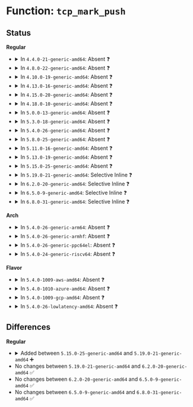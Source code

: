 # Function: <code>tcp_mark_push</code>

## Status
<b>Regular</b>
<ul>
<li>
<details>
<summary>In <code>4.4.0-21-generic-amd64</code>: Absent ❓</summary>

```json
{
  "name": "tcp_mark_push",
  "collision_type": "Unique Static",
  "inline_type": "Full",
  "funcs": [
    {
      "addr": 18446744071586602118,
      "name": "tcp_mark_push",
      "external": false,
      "loc": "net/ipv4/tcp.c:605",
      "file": "net/ipv4/tcp.c",
      "inline": "declared, inlined",
      "caller_inline": [
        "net/ipv4/tcp.c:tcp_push",
        "net/ipv4/tcp.c:tcp_sendmsg",
        "net/ipv4/tcp.c:tcp_sendmsg"
      ],
      "caller_func": []
    }
  ],
  "symbols": []
}
```
</details>
</li>
<li>
<details>
<summary>In <code>4.8.0-22-generic-amd64</code>: Absent ❓</summary>

```json
{
  "name": "tcp_mark_push",
  "collision_type": "Unique Static",
  "inline_type": "Full",
  "funcs": [
    {
      "addr": 18446744071587063586,
      "name": "tcp_mark_push",
      "external": false,
      "loc": "net/ipv4/tcp.c:594",
      "file": "net/ipv4/tcp.c",
      "inline": "declared, inlined",
      "caller_inline": [
        "net/ipv4/tcp.c:tcp_sendmsg",
        "net/ipv4/tcp.c:tcp_sendmsg",
        "net/ipv4/tcp.c:tcp_push"
      ],
      "caller_func": []
    }
  ],
  "symbols": []
}
```
</details>
</li>
<li>
<details>
<summary>In <code>4.10.0-19-generic-amd64</code>: Absent ❓</summary>

```json
{
  "name": "tcp_mark_push",
  "collision_type": "Unique Static",
  "inline_type": "Full",
  "funcs": [
    {
      "addr": 18446744071587260167,
      "name": "tcp_mark_push",
      "external": false,
      "loc": "net/ipv4/tcp.c:593",
      "file": "net/ipv4/tcp.c",
      "inline": "declared, inlined",
      "caller_inline": [
        "net/ipv4/tcp.c:tcp_sendmsg",
        "net/ipv4/tcp.c:tcp_sendmsg",
        "net/ipv4/tcp.c:tcp_push"
      ],
      "caller_func": []
    }
  ],
  "symbols": []
}
```
</details>
</li>
<li>
<details>
<summary>In <code>4.13.0-16-generic-amd64</code>: Absent ❓</summary>

```json
{
  "name": "tcp_mark_push",
  "collision_type": "Unique Static",
  "inline_type": "Full",
  "funcs": [
    {
      "addr": 18446744071587391270,
      "name": "tcp_mark_push",
      "external": false,
      "loc": "net/ipv4/tcp.c:615",
      "file": "net/ipv4/tcp.c",
      "inline": "declared, inlined",
      "caller_inline": [
        "net/ipv4/tcp.c:tcp_sendmsg",
        "net/ipv4/tcp.c:tcp_sendmsg",
        "net/ipv4/tcp.c:do_tcp_sendpages",
        "net/ipv4/tcp.c:do_tcp_sendpages",
        "net/ipv4/tcp.c:tcp_push"
      ],
      "caller_func": []
    }
  ],
  "symbols": []
}
```
</details>
</li>
<li>
<details>
<summary>In <code>4.15.0-20-generic-amd64</code>: Absent ❓</summary>

```json
{
  "name": "tcp_mark_push",
  "collision_type": "Unique Static",
  "inline_type": "Full",
  "funcs": [
    {
      "addr": 18446744071587907659,
      "name": "tcp_mark_push",
      "external": false,
      "loc": "net/ipv4/tcp.c:644",
      "file": "net/ipv4/tcp.c",
      "inline": "declared, inlined",
      "caller_inline": [
        "net/ipv4/tcp.c:tcp_sendmsg_locked",
        "net/ipv4/tcp.c:tcp_sendmsg_locked",
        "net/ipv4/tcp.c:do_tcp_sendpages",
        "net/ipv4/tcp.c:do_tcp_sendpages",
        "net/ipv4/tcp.c:tcp_push"
      ],
      "caller_func": []
    }
  ],
  "symbols": []
}
```
</details>
</li>
<li>
<details>
<summary>In <code>4.18.0-10-generic-amd64</code>: Absent ❓</summary>

```json
{
  "name": "tcp_mark_push",
  "collision_type": "Unique Static",
  "inline_type": "Full",
  "funcs": [
    {
      "addr": 18446744071588259388,
      "name": "tcp_mark_push",
      "external": false,
      "loc": "net/ipv4/tcp.c:649",
      "file": "net/ipv4/tcp.c",
      "inline": "declared, inlined",
      "caller_inline": [
        "net/ipv4/tcp.c:tcp_sendmsg_locked",
        "net/ipv4/tcp.c:tcp_sendmsg_locked",
        "net/ipv4/tcp.c:do_tcp_sendpages",
        "net/ipv4/tcp.c:do_tcp_sendpages",
        "net/ipv4/tcp.c:tcp_push"
      ],
      "caller_func": []
    }
  ],
  "symbols": []
}
```
</details>
</li>
<li>
<details>
<summary>In <code>5.0.0-13-generic-amd64</code>: Absent ❓</summary>

```json
{
  "name": "tcp_mark_push",
  "collision_type": "Unique Static",
  "inline_type": "Full",
  "funcs": [
    {
      "addr": 18446744071588447605,
      "name": "tcp_mark_push",
      "external": false,
      "loc": "net/ipv4/tcp.c:649",
      "file": "net/ipv4/tcp.c",
      "inline": "declared, inlined",
      "caller_inline": [
        "net/ipv4/tcp.c:tcp_sendmsg_locked",
        "net/ipv4/tcp.c:tcp_sendmsg_locked",
        "net/ipv4/tcp.c:do_tcp_sendpages",
        "net/ipv4/tcp.c:do_tcp_sendpages",
        "net/ipv4/tcp.c:tcp_push"
      ],
      "caller_func": []
    }
  ],
  "symbols": []
}
```
</details>
</li>
<li>
<details>
<summary>In <code>5.3.0-18-generic-amd64</code>: Absent ❓</summary>

```json
{
  "name": "tcp_mark_push",
  "collision_type": "Unique Static",
  "inline_type": "Full",
  "funcs": [
    {
      "addr": 18446744071588852962,
      "name": "tcp_mark_push",
      "external": false,
      "loc": "net/ipv4/tcp.c:638",
      "file": "net/ipv4/tcp.c",
      "inline": "declared, inlined",
      "caller_inline": [
        "net/ipv4/tcp.c:tcp_sendmsg_locked",
        "net/ipv4/tcp.c:tcp_sendmsg_locked",
        "net/ipv4/tcp.c:do_tcp_sendpages",
        "net/ipv4/tcp.c:do_tcp_sendpages",
        "net/ipv4/tcp.c:tcp_push"
      ],
      "caller_func": []
    }
  ],
  "symbols": []
}
```
</details>
</li>
<li>
<details>
<summary>In <code>5.4.0-26-generic-amd64</code>: Absent ❓</summary>

```json
{
  "name": "tcp_mark_push",
  "collision_type": "Unique Static",
  "inline_type": "Full",
  "funcs": [
    {
      "addr": 18446744071589076278,
      "name": "tcp_mark_push",
      "external": false,
      "loc": "net/ipv4/tcp.c:640",
      "file": "net/ipv4/tcp.c",
      "inline": "declared, inlined",
      "caller_inline": [
        "net/ipv4/tcp.c:tcp_sendmsg_locked",
        "net/ipv4/tcp.c:tcp_sendmsg_locked",
        "net/ipv4/tcp.c:do_tcp_sendpages",
        "net/ipv4/tcp.c:do_tcp_sendpages",
        "net/ipv4/tcp.c:tcp_push"
      ],
      "caller_func": []
    }
  ],
  "symbols": []
}
```
</details>
</li>
<li>
<details>
<summary>In <code>5.8.0-25-generic-amd64</code>: Absent ❓</summary>

```json
{
  "name": "tcp_mark_push",
  "collision_type": "Unique Static",
  "inline_type": "Full",
  "funcs": [
    {
      "addr": 18446744071590040824,
      "name": "tcp_mark_push",
      "external": false,
      "loc": "net/ipv4/tcp.c:647",
      "file": "net/ipv4/tcp.c",
      "inline": "declared, inlined",
      "caller_inline": [
        "net/ipv4/tcp.c:tcp_sendmsg_locked",
        "net/ipv4/tcp.c:tcp_sendmsg_locked",
        "net/ipv4/tcp.c:do_tcp_sendpages",
        "net/ipv4/tcp.c:do_tcp_sendpages",
        "net/ipv4/tcp.c:tcp_push"
      ],
      "caller_func": []
    }
  ],
  "symbols": []
}
```
</details>
</li>
<li>
<details>
<summary>In <code>5.11.0-16-generic-amd64</code>: Absent ❓</summary>

```json
{
  "name": "tcp_mark_push",
  "collision_type": "Unique Static",
  "inline_type": "Full",
  "funcs": [
    {
      "addr": 18446744071590070472,
      "name": "tcp_mark_push",
      "external": false,
      "loc": "net/ipv4/tcp.c:651",
      "file": "net/ipv4/tcp.c",
      "inline": "declared, inlined",
      "caller_inline": [
        "net/ipv4/tcp.c:tcp_sendmsg_locked",
        "net/ipv4/tcp.c:tcp_sendmsg_locked",
        "net/ipv4/tcp.c:do_tcp_sendpages",
        "net/ipv4/tcp.c:tcp_build_frag",
        "net/ipv4/tcp.c:tcp_push"
      ],
      "caller_func": []
    }
  ],
  "symbols": []
}
```
</details>
</li>
<li>
<details>
<summary>In <code>5.13.0-19-generic-amd64</code>: Absent ❓</summary>

```json
{
  "name": "tcp_mark_push",
  "collision_type": "Unique Static",
  "inline_type": "Full",
  "funcs": [
    {
      "addr": 18446744071589984838,
      "name": "tcp_mark_push",
      "external": false,
      "loc": "net/ipv4/tcp.c:650",
      "file": "net/ipv4/tcp.c",
      "inline": "declared, inlined",
      "caller_inline": [
        "net/ipv4/tcp.c:tcp_sendmsg_locked",
        "net/ipv4/tcp.c:tcp_sendmsg_locked",
        "net/ipv4/tcp.c:do_tcp_sendpages",
        "net/ipv4/tcp.c:tcp_build_frag",
        "net/ipv4/tcp.c:tcp_push"
      ],
      "caller_func": []
    }
  ],
  "symbols": []
}
```
</details>
</li>
<li>
<details>
<summary>In <code>5.15.0-25-generic-amd64</code>: Absent ❓</summary>

```json
{
  "name": "tcp_mark_push",
  "collision_type": "Unique Static",
  "inline_type": "Full",
  "funcs": [
    {
      "addr": 18446744071590754303,
      "name": "tcp_mark_push",
      "external": false,
      "loc": "net/ipv4/tcp.c:647",
      "file": "net/ipv4/tcp.c",
      "inline": "declared, inlined",
      "caller_inline": [
        "net/ipv4/tcp.c:tcp_sendmsg_locked",
        "net/ipv4/tcp.c:tcp_sendmsg_locked",
        "net/ipv4/tcp.c:do_tcp_sendpages",
        "net/ipv4/tcp.c:tcp_build_frag",
        "net/ipv4/tcp.c:tcp_push"
      ],
      "caller_func": []
    }
  ],
  "symbols": []
}
```
</details>
</li>
<li>
<details>
<summary>In <code>5.19.0-21-generic-amd64</code>: Selective Inline ❓</summary>

```c
void tcp_mark_push(struct tcp_sock * tp, struct sk_buff * skb)
```

```json
{
  "name": "tcp_mark_push",
  "collision_type": "Unique Global",
  "inline_type": "Selective",
  "funcs": [
    {
      "addr": 18446744071592389350,
      "name": "tcp_mark_push",
      "external": true,
      "loc": "net/ipv4/tcp.c:641",
      "file": "net/ipv4/tcp.c",
      "inline": "not declared, inlined",
      "caller_inline": [
        "net/ipv4/tcp.c:tcp_sendmsg_locked",
        "net/ipv4/tcp.c:tcp_sendmsg_locked",
        "net/ipv4/tcp.c:do_tcp_sendpages",
        "net/ipv4/tcp.c:tcp_build_frag",
        "net/ipv4/tcp.c:tcp_push"
      ],
      "caller_func": [
        "net/mptcp/protocol.c:mptcp_sendmsg_frag"
      ]
    }
  ],
  "symbols": [
    {
      "addr": 18446744071592384336,
      "name": "tcp_mark_push",
      "section": ".text",
      "bind": "STB_GLOBAL",
      "size": 37
    }
  ]
}
```
</details>
</li>
<li>
<details>
<summary>In <code>6.2.0-20-generic-amd64</code>: Selective Inline ❓</summary>

```c
void tcp_mark_push(struct tcp_sock * tp, struct sk_buff * skb)
```

```json
{
  "name": "tcp_mark_push",
  "collision_type": "Unique Global",
  "inline_type": "Selective",
  "funcs": [
    {
      "addr": 18446744071594240270,
      "name": "tcp_mark_push",
      "external": true,
      "loc": "net/ipv4/tcp.c:645",
      "file": "net/ipv4/tcp.c",
      "inline": "not declared, inlined",
      "caller_inline": [
        "net/ipv4/tcp.c:tcp_sendmsg_locked",
        "net/ipv4/tcp.c:tcp_sendmsg_locked",
        "net/ipv4/tcp.c:do_tcp_sendpages",
        "net/ipv4/tcp.c:tcp_build_frag",
        "net/ipv4/tcp.c:tcp_push"
      ],
      "caller_func": [
        "net/mptcp/protocol.c:mptcp_sendmsg_frag"
      ]
    }
  ],
  "symbols": [
    {
      "addr": 18446744071594235008,
      "name": "tcp_mark_push",
      "section": ".text",
      "bind": "STB_GLOBAL",
      "size": 37
    }
  ]
}
```
</details>
</li>
<li>
<details>
<summary>In <code>6.5.0-9-generic-amd64</code>: Selective Inline ❓</summary>

```c
void tcp_mark_push(struct tcp_sock * tp, struct sk_buff * skb)
```

```json
{
  "name": "tcp_mark_push",
  "collision_type": "Unique Global",
  "inline_type": "Selective",
  "funcs": [
    {
      "addr": 18446744071594625409,
      "name": "tcp_mark_push",
      "external": true,
      "loc": "net/ipv4/tcp.c:649",
      "file": "net/ipv4/tcp.c",
      "inline": "not declared, inlined",
      "caller_inline": [
        "net/ipv4/tcp.c:tcp_sendmsg_locked",
        "net/ipv4/tcp.c:tcp_sendmsg_locked",
        "net/ipv4/tcp.c:tcp_push"
      ],
      "caller_func": [
        "net/mptcp/protocol.c:mptcp_sendmsg_frag"
      ]
    }
  ],
  "symbols": [
    {
      "addr": 18446744071594621840,
      "name": "tcp_mark_push",
      "section": ".text",
      "bind": "STB_GLOBAL",
      "size": 37
    }
  ]
}
```
</details>
</li>
<li>
<details>
<summary>In <code>6.8.0-31-generic-amd64</code>: Selective Inline ❓</summary>

```c
void tcp_mark_push(struct tcp_sock * tp, struct sk_buff * skb)
```

```json
{
  "name": "tcp_mark_push",
  "collision_type": "Unique Global",
  "inline_type": "Selective",
  "funcs": [
    {
      "addr": 18446744071595428454,
      "name": "tcp_mark_push",
      "external": true,
      "loc": "net/ipv4/tcp.c:651",
      "file": "net/ipv4/tcp.c",
      "inline": "not declared, inlined",
      "caller_inline": [
        "net/ipv4/tcp.c:tcp_sendmsg_locked",
        "net/ipv4/tcp.c:tcp_sendmsg_locked",
        "net/ipv4/tcp.c:tcp_push"
      ],
      "caller_func": [
        "net/mptcp/protocol.c:mptcp_sendmsg_frag",
        "net/mptcp/protocol.c:mptcp_sendmsg_frag"
      ]
    }
  ],
  "symbols": [
    {
      "addr": 18446744071595424832,
      "name": "tcp_mark_push",
      "section": ".text",
      "bind": "STB_GLOBAL",
      "size": 37
    }
  ]
}
```
</details>
</li>
</ul>
<b>Arch</b>
<ul>
<li>
<details>
<summary>In <code>5.4.0-26-generic-arm64</code>: Absent ❓</summary>

```json
{
  "name": "tcp_mark_push",
  "collision_type": "Unique Static",
  "inline_type": "Full",
  "funcs": [
    {
      "addr": 18446603336502692520,
      "name": "tcp_mark_push",
      "external": false,
      "loc": "net/ipv4/tcp.c:640",
      "file": "net/ipv4/tcp.c",
      "inline": "declared, inlined",
      "caller_inline": [
        "net/ipv4/tcp.c:tcp_sendmsg_locked",
        "net/ipv4/tcp.c:tcp_sendmsg_locked",
        "net/ipv4/tcp.c:do_tcp_sendpages",
        "net/ipv4/tcp.c:do_tcp_sendpages",
        "net/ipv4/tcp.c:tcp_push"
      ],
      "caller_func": []
    }
  ],
  "symbols": []
}
```
</details>
</li>
<li>
<details>
<summary>In <code>5.4.0-26-generic-armhf</code>: Absent ❓</summary>

```json
{
  "name": "tcp_mark_push",
  "collision_type": "Unique Static",
  "inline_type": "Full",
  "funcs": [
    {
      "addr": 3235393920,
      "name": "tcp_mark_push",
      "external": false,
      "loc": "net/ipv4/tcp.c:640",
      "file": "net/ipv4/tcp.c",
      "inline": "declared, inlined",
      "caller_inline": [
        "net/ipv4/tcp.c:tcp_sendmsg_locked",
        "net/ipv4/tcp.c:tcp_sendmsg_locked",
        "net/ipv4/tcp.c:do_tcp_sendpages",
        "net/ipv4/tcp.c:do_tcp_sendpages",
        "net/ipv4/tcp.c:tcp_push"
      ],
      "caller_func": []
    }
  ],
  "symbols": []
}
```
</details>
</li>
<li>
<details>
<summary>In <code>5.4.0-26-generic-ppc64el</code>: Absent ❓</summary>

```json
{
  "name": "tcp_mark_push",
  "collision_type": "Unique Static",
  "inline_type": "Full",
  "funcs": [
    {
      "addr": 13835058055296303056,
      "name": "tcp_mark_push",
      "external": false,
      "loc": "net/ipv4/tcp.c:640",
      "file": "net/ipv4/tcp.c",
      "inline": "declared, inlined",
      "caller_inline": [
        "net/ipv4/tcp.c:tcp_sendmsg_locked",
        "net/ipv4/tcp.c:tcp_sendmsg_locked",
        "net/ipv4/tcp.c:do_tcp_sendpages",
        "net/ipv4/tcp.c:do_tcp_sendpages",
        "net/ipv4/tcp.c:tcp_push"
      ],
      "caller_func": []
    }
  ],
  "symbols": []
}
```
</details>
</li>
<li>
<details>
<summary>In <code>5.4.0-24-generic-riscv64</code>: Absent ❓</summary>

```json
{
  "name": "tcp_mark_push",
  "collision_type": "Unique Static",
  "inline_type": "Full",
  "funcs": [
    {
      "addr": 18446743936278822706,
      "name": "tcp_mark_push",
      "external": false,
      "loc": "net/ipv4/tcp.c:640",
      "file": "net/ipv4/tcp.c",
      "inline": "declared, inlined",
      "caller_inline": [
        "net/ipv4/tcp.c:tcp_sendmsg_locked",
        "net/ipv4/tcp.c:tcp_sendmsg_locked",
        "net/ipv4/tcp.c:do_tcp_sendpages",
        "net/ipv4/tcp.c:do_tcp_sendpages",
        "net/ipv4/tcp.c:tcp_push"
      ],
      "caller_func": []
    }
  ],
  "symbols": []
}
```
</details>
</li>
</ul>
<b>Flavor</b>
<ul>
<li>
<details>
<summary>In <code>5.4.0-1009-aws-amd64</code>: Absent ❓</summary>

```json
{
  "name": "tcp_mark_push",
  "collision_type": "Unique Static",
  "inline_type": "Full",
  "funcs": [
    {
      "addr": 18446744071588682662,
      "name": "tcp_mark_push",
      "external": false,
      "loc": "net/ipv4/tcp.c:640",
      "file": "net/ipv4/tcp.c",
      "inline": "declared, inlined",
      "caller_inline": [
        "net/ipv4/tcp.c:tcp_sendmsg_locked",
        "net/ipv4/tcp.c:tcp_sendmsg_locked",
        "net/ipv4/tcp.c:do_tcp_sendpages",
        "net/ipv4/tcp.c:do_tcp_sendpages",
        "net/ipv4/tcp.c:tcp_push"
      ],
      "caller_func": []
    }
  ],
  "symbols": []
}
```
</details>
</li>
<li>
<details>
<summary>In <code>5.4.0-1010-azure-amd64</code>: Absent ❓</summary>

```json
{
  "name": "tcp_mark_push",
  "collision_type": "Unique Static",
  "inline_type": "Full",
  "funcs": [
    {
      "addr": 18446744071588394646,
      "name": "tcp_mark_push",
      "external": false,
      "loc": "net/ipv4/tcp.c:640",
      "file": "net/ipv4/tcp.c",
      "inline": "declared, inlined",
      "caller_inline": [
        "net/ipv4/tcp.c:tcp_sendmsg_locked",
        "net/ipv4/tcp.c:tcp_sendmsg_locked",
        "net/ipv4/tcp.c:do_tcp_sendpages",
        "net/ipv4/tcp.c:do_tcp_sendpages",
        "net/ipv4/tcp.c:tcp_push"
      ],
      "caller_func": []
    }
  ],
  "symbols": []
}
```
</details>
</li>
<li>
<details>
<summary>In <code>5.4.0-1009-gcp-amd64</code>: Absent ❓</summary>

```json
{
  "name": "tcp_mark_push",
  "collision_type": "Unique Static",
  "inline_type": "Full",
  "funcs": [
    {
      "addr": 18446744071589118838,
      "name": "tcp_mark_push",
      "external": false,
      "loc": "net/ipv4/tcp.c:640",
      "file": "net/ipv4/tcp.c",
      "inline": "declared, inlined",
      "caller_inline": [
        "net/ipv4/tcp.c:tcp_sendmsg_locked",
        "net/ipv4/tcp.c:tcp_sendmsg_locked",
        "net/ipv4/tcp.c:do_tcp_sendpages",
        "net/ipv4/tcp.c:do_tcp_sendpages",
        "net/ipv4/tcp.c:tcp_push"
      ],
      "caller_func": []
    }
  ],
  "symbols": []
}
```
</details>
</li>
<li>
<details>
<summary>In <code>5.4.0-26-lowlatency-amd64</code>: Absent ❓</summary>

```json
{
  "name": "tcp_mark_push",
  "collision_type": "Unique Static",
  "inline_type": "Full",
  "funcs": [
    {
      "addr": 18446744071589158662,
      "name": "tcp_mark_push",
      "external": false,
      "loc": "net/ipv4/tcp.c:640",
      "file": "net/ipv4/tcp.c",
      "inline": "declared, inlined",
      "caller_inline": [
        "net/ipv4/tcp.c:tcp_sendmsg_locked",
        "net/ipv4/tcp.c:tcp_sendmsg_locked",
        "net/ipv4/tcp.c:do_tcp_sendpages",
        "net/ipv4/tcp.c:do_tcp_sendpages",
        "net/ipv4/tcp.c:tcp_push"
      ],
      "caller_func": []
    }
  ],
  "symbols": []
}
```
</details>
</li>
</ul>

## Differences
<b>Regular</b>
<ul>
<li>
<details>
<summary>Added between <code>5.15.0-25-generic-amd64</code> and <code>5.19.0-21-generic-amd64</code> ➕</summary>

```c
void tcp_mark_push(struct tcp_sock * tp, struct sk_buff * skb)
```
</details>
</li>
<li>
No changes between <code>5.19.0-21-generic-amd64</code> and <code>6.2.0-20-generic-amd64</code> ✅
</li>
<li>
No changes between <code>6.2.0-20-generic-amd64</code> and <code>6.5.0-9-generic-amd64</code> ✅
</li>
<li>
No changes between <code>6.5.0-9-generic-amd64</code> and <code>6.8.0-31-generic-amd64</code> ✅
</li>
</ul>
